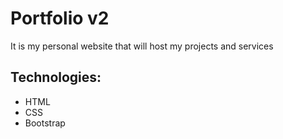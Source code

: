 # Portfolio v2
It is my personal website that will host my projects and services

## Technologies:
* HTML
* CSS
* Bootstrap
